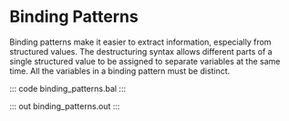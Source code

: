 # Binding Patterns

Binding patterns make it easier to extract information, especially from structured values. The destructuring syntax allows different parts of a single structured value to be assigned to separate variables at the same time. All the variables in a binding pattern must be distinct.

::: code binding_patterns.bal :::

::: out binding_patterns.out :::